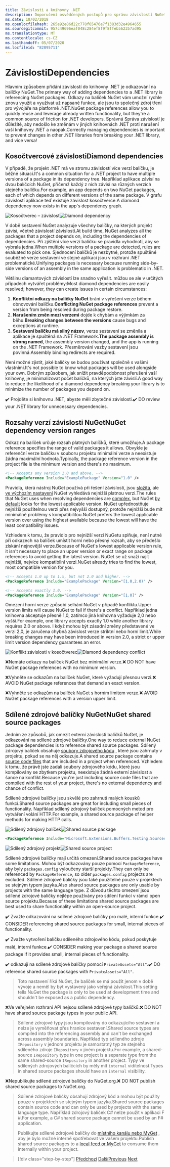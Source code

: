 ```yaml
---
title: Závislosti a knihovny .NET
description: Doporučení osvědčených postupů pro správu závislostí NuGet v knihovnách .NET.
ms.date: 10/02/2018
ms.openlocfilehash: 265e92e86d22c778f65476e7f1383d32e4964655
ms.sourcegitcommit: 957c49696eaf048c284ef8f9f8ffeb562357ad95
ms.translationtype: MT
ms.contentlocale: cs-CZ
ms.lasthandoff: 05/07/2020
ms.locfileid: "82895711"
---
```

# <a name="dependencies"></a><span data-ttu-id="92e15-103">Závislosti</span><span class="sxs-lookup"><span data-stu-id="92e15-103">Dependencies</span></span>

<span data-ttu-id="92e15-104">Hlavním způsobem přidání závislostí do knihovny .NET je odkazování na balíčky NuGet.</span><span class="sxs-lookup"><span data-stu-id="92e15-104">The primary way of adding dependencies to a .NET library is referencing NuGet packages.</span></span> <span data-ttu-id="92e15-105">Odkazy na balíček NuGet vám umožní rychle znovu využít a využívat už napsané funkce, ale jsou to společný zdroj tření pro vývojáře na platformě .NET.</span><span class="sxs-lookup"><span data-stu-id="92e15-105">NuGet package references allow you to quickly reuse and leverage already written functionality, but they're a common source of friction for .NET developers.</span></span> <span data-ttu-id="92e15-106">Správná Správa závislostí je důležité, aby nedošlo ke změnám v jiných knihovnách .NET proti narušení vaší knihovny .NET a naopak.</span><span class="sxs-lookup"><span data-stu-id="92e15-106">Correctly managing dependencies is important to prevent changes in other .NET libraries from breaking your .NET library, and vice versa!</span></span>

## <a name="diamond-dependencies"></a><span data-ttu-id="92e15-107">Kosočtvercové závislosti</span><span class="sxs-lookup"><span data-stu-id="92e15-107">Diamond dependencies</span></span>

<span data-ttu-id="92e15-108">V případě, že projekt .NET má ve stromu závislostí více verzí balíčku, je běžné situaci.</span><span class="sxs-lookup"><span data-stu-id="92e15-108">It's a common situation for a .NET project to have multiple versions of a package in its dependency tree.</span></span> <span data-ttu-id="92e15-109">Například aplikace závisí na dvou balíčcích NuGet, přičemž každý z nich závisí na různých verzích stejného balíčku.</span><span class="sxs-lookup"><span data-stu-id="92e15-109">For example, an app depends on two NuGet packages, each of which depends on different versions of the same package.</span></span> <span data-ttu-id="92e15-110">V grafu závislostí aplikace teď existuje závislost kosočtverce.</span><span class="sxs-lookup"><span data-stu-id="92e15-110">A diamond dependency now exists in the app's dependency graph.</span></span>

<span data-ttu-id="92e15-111">![Kosočtverec – závislost](./media/dependencies/diamond-dependency.png "Kosočtverec – závislost")</span><span class="sxs-lookup"><span data-stu-id="92e15-111">![Diamond dependency](./media/dependencies/diamond-dependency.png "Diamond dependency")</span></span>

<span data-ttu-id="92e15-112">V době sestavení NuGet analyzuje všechny balíčky, na kterých projekt závisí, včetně závislostí závislostí.</span><span class="sxs-lookup"><span data-stu-id="92e15-112">At build time, NuGet analyzes all the packages that a project depends on, including the dependencies of dependencies.</span></span> <span data-ttu-id="92e15-113">Při zjištění více verzí balíčku se pravidla vyhodnotí, aby se vybrala jedna.</span><span class="sxs-lookup"><span data-stu-id="92e15-113">When multiple versions of a package are detected, rules are evaluated to pick one.</span></span> <span data-ttu-id="92e15-114">Sjednocení balíčků je nezbytné, protože spuštěné souběžné verze sestavení ve stejné aplikaci jsou v rozhraní .NET problematické.</span><span class="sxs-lookup"><span data-stu-id="92e15-114">Unifying packages is necessary because running side-by-side versions of an assembly in the same application is problematic in .NET.</span></span>

<span data-ttu-id="92e15-115">Většinu diamantových závislostí lze snadno vyřešit. můžou se ale v určitých případech vytvářet problémy:</span><span class="sxs-lookup"><span data-stu-id="92e15-115">Most diamond dependencies are easily resolved; however, they can create issues in certain circumstances:</span></span>

1. <span data-ttu-id="92e15-116">**Konfliktní odkazy na balíčky NuGet** brání v vyřešení verze během obnovování balíčku.</span><span class="sxs-lookup"><span data-stu-id="92e15-116">**Conflicting NuGet package references** prevent a version from being resolved during package restore.</span></span>
2. <span data-ttu-id="92e15-117">**Narušením změn mezi verzemi** dojde k chybám a výjimkám za běhu.</span><span class="sxs-lookup"><span data-stu-id="92e15-117">**Breaking changes between the versions** cause bugs and exceptions at runtime.</span></span>
3. <span data-ttu-id="92e15-118">**Sestavení balíčku má silný název**, verze sestavení se změnila a aplikace je spuštěná na .NET Framework.</span><span class="sxs-lookup"><span data-stu-id="92e15-118">**The package assembly is strong named**, the assembly version changed, and the app is running on the .NET Framework.</span></span> <span data-ttu-id="92e15-119">Přesměrování vazby sestavení jsou povinná.</span><span class="sxs-lookup"><span data-stu-id="92e15-119">Assembly binding redirects are required.</span></span>

<span data-ttu-id="92e15-120">Není možné zjistit, jaké balíčky se budou používat společně s vašimi vlastními.</span><span class="sxs-lookup"><span data-stu-id="92e15-120">It's not possible to know what packages will be used alongside your own.</span></span> <span data-ttu-id="92e15-121">Dobrým způsobem, jak snížit pravděpodobnost přerušení vaší knihovny, je minimalizovat počet balíčků, na kterých jste závislí.</span><span class="sxs-lookup"><span data-stu-id="92e15-121">A good way to reduce the likelihood of a diamond dependency breaking your library is to minimize the number of packages you depend on.</span></span>

<span data-ttu-id="92e15-122">✔️ Projděte si knihovnu .NET, abyste měli zbytečné závislosti.</span><span class="sxs-lookup"><span data-stu-id="92e15-122">✔️ DO review your .NET library for unnecessary dependencies.</span></span>

## <a name="nuget-dependency-version-ranges"></a><span data-ttu-id="92e15-123">Rozsahy verzí závislosti NuGet</span><span class="sxs-lookup"><span data-stu-id="92e15-123">NuGet dependency version ranges</span></span>

<span data-ttu-id="92e15-124">Odkaz na balíček určuje rozsah platných balíčků, které umožňuje.</span><span class="sxs-lookup"><span data-stu-id="92e15-124">A package reference specifies the range of valid packages it allows.</span></span> <span data-ttu-id="92e15-125">Obvykle je referenční verze balíčku v souboru projektu minimální verze a neexistuje žádná maximální hodnota.</span><span class="sxs-lookup"><span data-stu-id="92e15-125">Typically, the package reference version in the project file is the minimum version and there's no maximum.</span></span>

```xml
<!-- Accepts any version 1.0 and above. -->
<PackageReference Include="ExamplePackage" Version="1.0" />
```

<span data-ttu-id="92e15-126">Pravidla, která nástroj NuGet používá při řešení závislostí, jsou [složitá](/nuget/consume-packages/dependency-resolution), ale [ve výchozím nastavení](/nuget/consume-packages/install-use-packages-visual-studio#install-and-update-options) NuGet vyhledává nejnižší platnou verzi.</span><span class="sxs-lookup"><span data-stu-id="92e15-126">The rules that NuGet uses when resolving dependencies are [complex](/nuget/consume-packages/dependency-resolution), but NuGet [by default](/nuget/consume-packages/install-use-packages-visual-studio#install-and-update-options) looks for the lowest applicable version.</span></span> <span data-ttu-id="92e15-127">NuGet upřednostňuje nejnižší použitelnou verzi přes nejvyšší dostupný, protože nejnižší bude mít minimálně problémy s kompatibilitou.</span><span class="sxs-lookup"><span data-stu-id="92e15-127">NuGet prefers the lowest applicable version over using the highest available because the lowest will have the least compatibility issues.</span></span>

<span data-ttu-id="92e15-128">Vzhledem k tomu, že pravidlo pro nejnižší verzi NuGetu splňuje, není nutné při odkazech na balíček umístit horní nebo přesný rozsah, aby se předešlo získání nejnovější verze.</span><span class="sxs-lookup"><span data-stu-id="92e15-128">Because of NuGet's lowest applicable version rule, it isn't necessary to place an upper version or exact range on package references to avoid getting the latest version.</span></span> <span data-ttu-id="92e15-129">NuGet se už snaží najít nejnižší, nejvíce kompatibilní verzi.</span><span class="sxs-lookup"><span data-stu-id="92e15-129">NuGet already tries to find the lowest, most compatible version for you.</span></span>

```xml
<!-- Accepts 1.0 up to 1.x, but not 2.0 and higher. -->
<PackageReference Include="ExamplePackage" Version="[1.0,2.0)" />

<!-- Accepts exactly 1.0. -->
<PackageReference Include="ExamplePackage" Version="[1.0]" />
```

<span data-ttu-id="92e15-130">Omezení horní verze způsobí selhání NuGet v případě konfliktu.</span><span class="sxs-lookup"><span data-stu-id="92e15-130">Upper version limits will cause NuGet to fail if there's a conflict.</span></span> <span data-ttu-id="92e15-131">Například jedna knihovna akceptuje přesně 1,0, zatímco jiná knihovna vyžaduje 2,0 nebo vyšší.</span><span class="sxs-lookup"><span data-stu-id="92e15-131">For example, one library accepts exactly 1.0 while another library requires 2.0 or above.</span></span> <span data-ttu-id="92e15-132">I když mohou být zásadní změny představené ve verzi 2,0, je zaručena chybná závislost verze striktní nebo horní limit.</span><span class="sxs-lookup"><span data-stu-id="92e15-132">While breaking changes may have been introduced in version 2.0, a strict or upper limit version dependency guarantees an error.</span></span>

<span data-ttu-id="92e15-133">![Konflikt závislosti v kosočtverec](./media/dependencies/diamond-dependency-conflict.png "Konflikt závislosti v kosočtverec")</span><span class="sxs-lookup"><span data-stu-id="92e15-133">![Diamond dependency conflict](./media/dependencies/diamond-dependency-conflict.png "Diamond dependency conflict")</span></span>

<span data-ttu-id="92e15-134">❌Nemáte odkazy na balíček NuGet bez minimální verze.</span><span class="sxs-lookup"><span data-stu-id="92e15-134">❌ DO NOT have NuGet package references with no minimum version.</span></span>

<span data-ttu-id="92e15-135">❌Vyhněte se odkazům na balíček NuGet, které vyžadují přesnou verzi.</span><span class="sxs-lookup"><span data-stu-id="92e15-135">❌ AVOID NuGet package references that demand an exact version.</span></span>

<span data-ttu-id="92e15-136">❌Vyhněte se odkazům na balíček NuGet s horním limitem verze.</span><span class="sxs-lookup"><span data-stu-id="92e15-136">❌ AVOID NuGet package references with a version upper limit.</span></span>

## <a name="nuget-shared-source-packages"></a><span data-ttu-id="92e15-137">Sdílené zdrojové balíčky NuGet</span><span class="sxs-lookup"><span data-stu-id="92e15-137">NuGet shared source packages</span></span>

<span data-ttu-id="92e15-138">Jedním ze způsobů, jak omezit externí závislosti balíčků NuGet, je odkazování na sdílené zdrojové balíčky.</span><span class="sxs-lookup"><span data-stu-id="92e15-138">One way to reduce external NuGet package dependencies is to reference shared source packages.</span></span> <span data-ttu-id="92e15-139">Sdílený zdrojový balíček obsahuje [soubory zdrojového kódu](/nuget/reference/nuspec#including-content-files) , které jsou zahrnuty v projektu, pokud se na něj odkazuje.</span><span class="sxs-lookup"><span data-stu-id="92e15-139">A shared source package contains [source code files](/nuget/reference/nuspec#including-content-files) that are included in a project when referenced.</span></span> <span data-ttu-id="92e15-140">Vzhledem k tomu, že právě jste zadali soubory zdrojového kódu, které jsou kompilovány se zbytkem projektu, neexistuje žádná externí závislost a šance na konflikt.</span><span class="sxs-lookup"><span data-stu-id="92e15-140">Because you're just including source code files that are compiled with the rest of your project, there's no external dependency and chance of conflict.</span></span>

<span data-ttu-id="92e15-141">Sdílené zdrojové balíčky jsou skvělé pro zahrnutí malých kousků funkcí.</span><span class="sxs-lookup"><span data-stu-id="92e15-141">Shared source packages are great for including small pieces of functionality.</span></span> <span data-ttu-id="92e15-142">Například sdílený zdrojový balíček pomocných metod pro vytváření volání HTTP.</span><span class="sxs-lookup"><span data-stu-id="92e15-142">For example, a shared source package of helper methods for making HTTP calls.</span></span>

<span data-ttu-id="92e15-143">![Sdílený zdrojový balíček](./media/dependencies/shared-source-package.png "Sdílený zdrojový balíček")</span><span class="sxs-lookup"><span data-stu-id="92e15-143">![Shared source package](./media/dependencies/shared-source-package.png "Shared source package")</span></span>

```xml
<PackageReference Include="Microsoft.Extensions.Buffers.Testing.Sources" PrivateAssets="All" Version="1.0" />
```

<span data-ttu-id="92e15-144">![Sdílený zdrojový projekt](./media/dependencies/shared-source-project.png "Sdílený zdrojový projekt")</span><span class="sxs-lookup"><span data-stu-id="92e15-144">![Shared source project](./media/dependencies/shared-source-project.png "Shared source project")</span></span>

<span data-ttu-id="92e15-145">Sdílené zdrojové balíčky mají určitá omezení.</span><span class="sxs-lookup"><span data-stu-id="92e15-145">Shared source packages have some limitations.</span></span> <span data-ttu-id="92e15-146">Mohou být odkazovány pouze pomocí `PackageReference`, aby byly `packages.config` vyloučeny starší projekty.</span><span class="sxs-lookup"><span data-stu-id="92e15-146">They can only be referenced by `PackageReference`, so older `packages.config` projects are excluded.</span></span> <span data-ttu-id="92e15-147">Sdílené zdrojové balíčky jsou také použitelné pouze v projektech se stejným typem jazyka.</span><span class="sxs-lookup"><span data-stu-id="92e15-147">Also shared source packages are only usable by projects with the same language type.</span></span> <span data-ttu-id="92e15-148">Z důvodu těchto omezení jsou sdílené zdrojové balíčky nejlépe používány pro sdílení funkcí v rámci open source projektu.</span><span class="sxs-lookup"><span data-stu-id="92e15-148">Because of these limitations shared source packages are best used to share functionality within an open-source project.</span></span>

<span data-ttu-id="92e15-149">✔️ Zvažte odkazování na sdílené zdrojové balíčky pro malé, interní funkce.</span><span class="sxs-lookup"><span data-stu-id="92e15-149">✔️ CONSIDER referencing shared source packages for small, internal pieces of functionality.</span></span>

<span data-ttu-id="92e15-150">✔️ Zvažte vytvoření balíčku sdíleného zdrojového kódu, pokud poskytuje malé, interní funkce.</span><span class="sxs-lookup"><span data-stu-id="92e15-150">✔️ CONSIDER making your package a shared source package if it provides small, internal pieces of functionality.</span></span>

<span data-ttu-id="92e15-151">✔️ odkazují na sdílené zdrojové balíčky pomocí `PrivateAssets="All"`.</span><span class="sxs-lookup"><span data-stu-id="92e15-151">✔️ DO reference shared source packages with `PrivateAssets="All"`.</span></span>

> <span data-ttu-id="92e15-152">Toto nastavení říká NuGet, že balíček se má použít jenom v době vývoje a neměl by být vystavený jako veřejná závislost.</span><span class="sxs-lookup"><span data-stu-id="92e15-152">This setting tells NuGet the package is only to be used at development time and shouldn't be exposed as a public dependency.</span></span>

<span data-ttu-id="92e15-153">❌Ve veřejném rozhraní API nejsou sdílené zdrojové typy balíčků.</span><span class="sxs-lookup"><span data-stu-id="92e15-153">❌ DO NOT have shared source package types in your public API.</span></span>

> <span data-ttu-id="92e15-154">Sdílené zdrojové typy jsou kompilovány do odkazujícího sestavení a nelze je vyměňovat přes hranice sestavení.</span><span class="sxs-lookup"><span data-stu-id="92e15-154">Shared source types are compiled into the referencing assembly and can't be exchanged across assembly boundaries.</span></span> <span data-ttu-id="92e15-155">Například typ sdíleného zdroje `IRepository` v jednom projektu je samostatný typ ze stejného sdíleného zdroje `IRepository` v jiném projektu.</span><span class="sxs-lookup"><span data-stu-id="92e15-155">For example, a shared-source `IRepository` type in one project is a separate type from the same shared-source `IRepository` in another project.</span></span> <span data-ttu-id="92e15-156">Typy ve sdílených zdrojových balíčcích by měly mít `internal` viditelnost.</span><span class="sxs-lookup"><span data-stu-id="92e15-156">Types in shared source packages should have an `internal` visibility.</span></span>

<span data-ttu-id="92e15-157">❌Nepublikujte sdílené zdrojové balíčky do NuGet.org.</span><span class="sxs-lookup"><span data-stu-id="92e15-157">❌ DO NOT publish shared source packages to NuGet.org.</span></span>

> <span data-ttu-id="92e15-158">Sdílené zdrojové balíčky obsahují zdrojový kód a mohou být použity pouze v projektech se stejným typem jazyka.</span><span class="sxs-lookup"><span data-stu-id="92e15-158">Shared source packages contain source code and can only be used by projects with the same language type.</span></span> <span data-ttu-id="92e15-159">Například zdrojový balíček C# nelze použít v aplikaci F #.</span><span class="sxs-lookup"><span data-stu-id="92e15-159">For example, a C# shared source package cannot be used by an F# application.</span></span>
>
> <span data-ttu-id="92e15-160">Publikujte sdílené zdrojové balíčky do [místního kanálu nebo MyGet](./publish-nuget-package.md) , aby je bylo možné interně spotřebovat ve vašem projektu.</span><span class="sxs-lookup"><span data-stu-id="92e15-160">Publish shared source packages to a [local feed or MyGet](./publish-nuget-package.md) to consume them internally within your project.</span></span>

>[!div class="step-by-step"]
><span data-ttu-id="92e15-161">[Předchozí](nuget.md)
>[Další](sourcelink.md)</span><span class="sxs-lookup"><span data-stu-id="92e15-161">[Previous](nuget.md)
[Next](sourcelink.md)</span></span>
